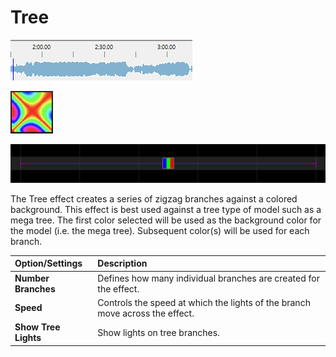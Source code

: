 # Tree

![Icon](../../.gitbook/assets/image%20%28578%29.png)

![Sequencer Grid](../../.gitbook/assets/image%20%28197%29.png)

![](../../.gitbook/assets/image%20%2859%29.png)

The Tree effect creates a series of zigzag branches against a colored background.  This effect is best used against a tree type of model such as a mega tree.  The first color selected will be used as the background color for the model \(i.e. the mega tree\).  Subsequent color\(s\) will be used for each branch.

| Option/Settings | Description |
| :--- | :--- |
| **Number Branches** | Defines how many individual branches are created for the effect. |
| **Speed** | Controls the speed at which the lights of the branch move across the effect. |
| **Show Tree Lights** | Show lights on tree branches. |

